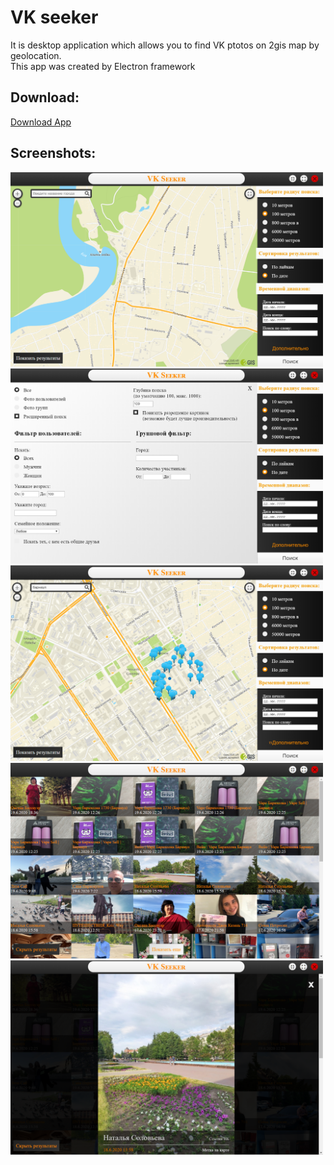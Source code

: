 # VK seeker
It is desktop application which allows you to find VK ptotos on 2gis map by geolocation.  
This app was created by Electron framework

## Download:
[Download App](https://yadi.sk/d/aFpVBYgJiZs-LQ)

## Screenshots:

<img src="screenshots/one.PNG" width=500 >

<img src="screenshots/two.PNG" width=500 >

<img src="screenshots/three.PNG" width=500 >

<img src="screenshots/four.PNG" width=500 >

<img src="screenshots/five.PNG" width=500 >
